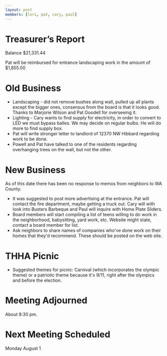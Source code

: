```yaml
---
layout: post
members: [lori, pat, cary, paul]
---
```

# Treasurer’s Report
Balance $21,331.44

Pat will be reimbursed for entrance landscaping work in the amount of $1,855.00

# Old Business
* Landscaping - did not remove bushes along wall, pulled up all plants except the bigger ones, consensus from the board is that it looks good.  Thanks to Marjorie Wilson and Pat Goodell for overseeing it.
* Lighting - Cary wants to find supply for electricity, in order to convert to LED we must bypass balles.  We may decide on regular bulbs.  He will do more to find supply box.  
* Pat will write stronger letter to landlord of 12370 NW Hibbard regarding work to be done.
* Powell and Pat have talked to one of the residents regarding overhanging trees on the wall, but not the other.  

# New Business
As of this date there has been no response to memos from neighbors to WA County.
* It was suggested to post more advertising at the entrance.  Pat will contact the fire department, maybe getting a truck out.  Cary will  with look into Busters Barbeque and Paul will inquire with Home Plate Sliders.
* Board members will start compiling a list of teens willing to do work in the neighborhood, babysitting, yard work, etc.  Website might state, contact a board member for list.  
* Ask neighbors to share names of companies who've done work on their homes that they'd recommend.  These should be posted on the web site.  

# THHA Picnic
* Suggested themes for picnic:  Carnival (which incorporates the olympic theme) or a patriotic theme because it's 9/11, right after the olympics and before the election.  

# Meeting Adjourned
About 8:30 pm.

# Next Meeting Scheduled
Monday August 1
